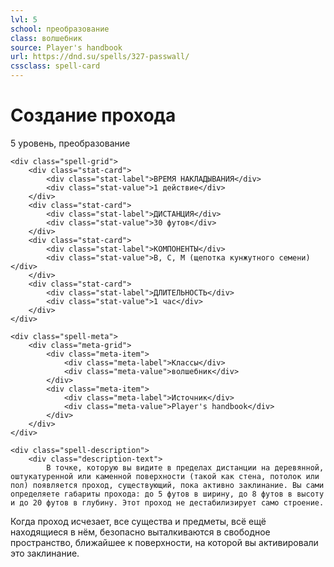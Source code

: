 ```yaml
---
lvl: 5
school: преобразование
class: волшебник
source: Player's handbook
url: https://dnd.su/spells/327-passwall/
cssclass: spell-card
---
```


<div class="spell-container">
    <div class="spell-header">
        <h1 class="spell-name">Создание прохода</h1>
        <div class="spell-level">5 уровень, преобразование</div>
    </div>
    
    <div class="spell-grid">
        <div class="stat-card">
            <div class="stat-label">ВРЕМЯ НАКЛАДЫВАНИЯ</div>
            <div class="stat-value">1 действие</div>
        </div>
        <div class="stat-card">
            <div class="stat-label">ДИСТАНЦИЯ</div>
            <div class="stat-value">30 футов</div>
        </div>
        <div class="stat-card">
            <div class="stat-label">КОМПОНЕНТЫ</div>
            <div class="stat-value">В, С, М (щепотка кунжутного семени)</div>
        </div>
        <div class="stat-card">
            <div class="stat-label">ДЛИТЕЛЬНОСТЬ</div>
            <div class="stat-value">1 час</div>
        </div>
    </div>
    
    <div class="spell-meta">
        <div class="meta-grid">
            <div class="meta-item">
                <div class="meta-label">Классы</div>
                <div class="meta-value">волшебник</div>
            </div>
            <div class="meta-item">
                <div class="meta-label">Источник</div>
                <div class="meta-value">Player's handbook</div>
            </div>
        </div>
    </div>
    
    <div class="spell-description">
        <div class="description-text">
            В точке, которую вы видите в пределах дистанции на деревянной, оштукатуренной или каменной поверхности (такой как стена, потолок или пол) появляется проход, существующий, пока активно заклинание. Вы сами определяете габариты прохода: до 5 футов в ширину, до 8 футов в высоту и до 20 футов в глубину. Этот проход не дестабилизирует само строение.
Когда проход исчезает, все существа и предметы, всё ещё находящиеся в нём, безопасно выталкиваются в свободное пространство, ближайшее к поверхности, на которой вы активировали это заклинание.
        </div>
    </div>
</div>